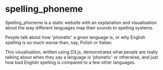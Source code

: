 # spelling_phoneme
Spelling_phoneme is a static website with an explanation and  visualisation
about the way different languages map their sounds to spelling systems.

People talk about how 'phonetic' a given language is, or why English spelling
is so much worse than, say, Polish or Italian.

This visualisation, written using D3.js, demonstrates what people are really
talking about when they say a language is 'phonetic' or otherwise, and just
how bad English spelling is compared to a few other languages.
